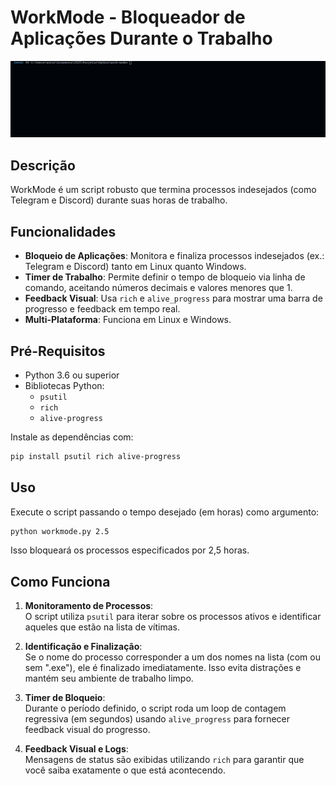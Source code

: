 # WorkMode - Bloqueador de Aplicações Durante o Trabalho

![projeto funcionando](work-mode.gif "workmode funcionando")

## Descrição
WorkMode é um script robusto que termina processos indesejados (como Telegram e Discord) durante suas horas de trabalho.

## Funcionalidades
- **Bloqueio de Aplicações**: Monitora e finaliza processos indesejados (ex.: Telegram e Discord) tanto em Linux quanto Windows.
- **Timer de Trabalho**: Permite definir o tempo de bloqueio via linha de comando, aceitando números decimais e valores menores que 1.
- **Feedback Visual**: Usa `rich` e `alive_progress` para mostrar uma barra de progresso e feedback em tempo real.
- **Multi-Plataforma**: Funciona em Linux e Windows.

## Pré-Requisitos
- Python 3.6 ou superior
- Bibliotecas Python:
  - `psutil`
  - `rich`
  - `alive-progress`

Instale as dependências com:
```bash
pip install psutil rich alive-progress
```

## Uso
Execute o script passando o tempo desejado (em horas) como argumento:
```bash
python workmode.py 2.5
```
Isso bloqueará os processos especificados por 2,5 horas.

## Como Funciona
1. **Monitoramento de Processos**:  
   O script utiliza `psutil` para iterar sobre os processos ativos e identificar aqueles que estão na lista de vítimas.

2. **Identificação e Finalização**:  
   Se o nome do processo corresponder a um dos nomes na lista (com ou sem ".exe"), ele é finalizado imediatamente. Isso evita distrações e mantém seu ambiente de trabalho limpo.

3. **Timer de Bloqueio**:  
   Durante o período definido, o script roda um loop de contagem regressiva (em segundos) usando `alive_progress` para fornecer feedback visual do progresso.

4. **Feedback Visual e Logs**:  
   Mensagens de status são exibidas utilizando `rich` para garantir que você saiba exatamente o que está acontecendo.



